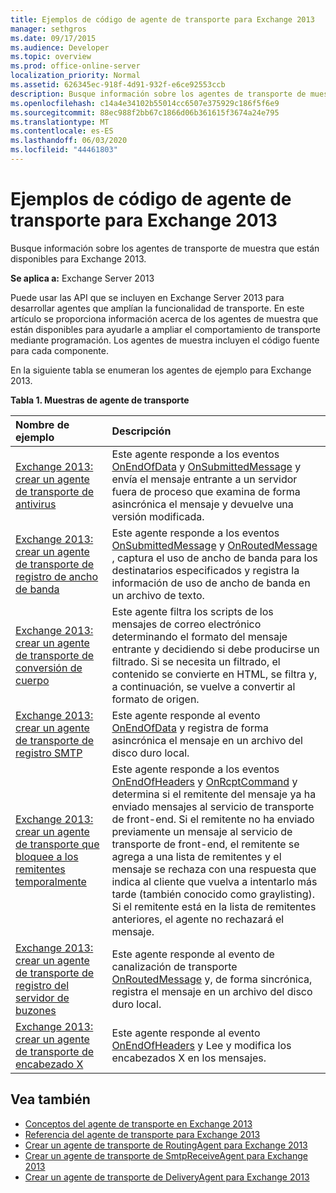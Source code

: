 ```yaml
---
title: Ejemplos de código de agente de transporte para Exchange 2013
manager: sethgros
ms.date: 09/17/2015
ms.audience: Developer
ms.topic: overview
ms.prod: office-online-server
localization_priority: Normal
ms.assetid: 626345ec-918f-4d91-932f-e6ce92553ccb
description: Busque información sobre los agentes de transporte de muestra que están disponibles para Exchange 2013.
ms.openlocfilehash: c14a4e34102b55014cc6507e375929c186f5f6e9
ms.sourcegitcommit: 88ec988f2bb67c1866d06b361615f3674a24e795
ms.translationtype: MT
ms.contentlocale: es-ES
ms.lasthandoff: 06/03/2020
ms.locfileid: "44461803"
---
```

# <a name="transport-agent-code-samples-for-exchange-2013"></a>Ejemplos de código de agente de transporte para Exchange 2013

Busque información sobre los agentes de transporte de muestra que están disponibles para Exchange 2013.
  
**Se aplica a:** Exchange Server 2013
  
Puede usar las API que se incluyen en Exchange Server 2013 para desarrollar agentes que amplían la funcionalidad de transporte. En este artículo se proporciona información acerca de los agentes de muestra que están disponibles para ayudarle a ampliar el comportamiento de transporte mediante programación. Los agentes de muestra incluyen el código fuente para cada componente. 
  
En la siguiente tabla se enumeran los agentes de ejemplo para Exchange 2013.
  
**Tabla 1. Muestras de agente de transporte**

|**Nombre de ejemplo**|**Descripción**|
|:-----|:-----|
|[Exchange 2013: crear un agente de transporte de antivirus](https://code.msdn.microsoft.com/Exchange/Exchange-2013-Build-an-6e544269) <br/> |Este agente responde a los eventos [OnEndOfData](https://msdn.microsoft.com/library/Microsoft.Exchange.Data.Transport.Smtp.SmtpReceiveAgent.OnEndOfData.aspx) y [OnSubmittedMessage](https://msdn.microsoft.com/library/Microsoft.Exchange.Data.Transport.Routing.RoutingAgent.OnSubmittedMessage.aspx) y envía el mensaje entrante a un servidor fuera de proceso que examina de forma asincrónica el mensaje y devuelve una versión modificada.  <br/> |
|[Exchange 2013: crear un agente de transporte de registro de ancho de banda](https://code.msdn.microsoft.com/Exchange/Exchange-2013-Build-a-d61a4aaa) <br/> |Este agente responde a los eventos [OnSubmittedMessage](https://msdn.microsoft.com/library/Microsoft.Exchange.Data.Transport.Routing.RoutingAgent.OnSubmittedMessage.aspx) y [OnRoutedMessage](https://msdn.microsoft.com/library/Microsoft.Exchange.Data.Transport.Routing.RoutingAgent.OnRoutedMessage.aspx) , captura el uso de ancho de banda para los destinatarios especificados y registra la información de uso de ancho de banda en un archivo de texto.  <br/> |
|[Exchange 2013: crear un agente de transporte de conversión de cuerpo](https://code.msdn.microsoft.com/Exchange/Exchange-2013-Build-a-body-ed36ecb0) <br/> |Este agente filtra los scripts de los mensajes de correo electrónico determinando el formato del mensaje entrante y decidiendo si debe producirse un filtrado. Si se necesita un filtrado, el contenido se convierte en HTML, se filtra y, a continuación, se vuelve a convertir al formato de origen.  <br/> |
|[Exchange 2013: crear un agente de transporte de registro SMTP](https://code.msdn.microsoft.com/Exchange/Exchange-2013-Build-an-fc23dc33) <br/> |Este agente responde al evento [OnEndOfData](https://msdn.microsoft.com/library/Microsoft.Exchange.Data.Transport.Smtp.SmtpReceiveAgent.OnEndOfData.aspx) y registra de forma asincrónica el mensaje en un archivo del disco duro local.  <br/> |
|[Exchange 2013: crear un agente de transporte que bloquee a los remitentes temporalmente](https://code.msdn.microsoft.com/Exchange/Exchange-2013-Build-a-52a767d8) <br/> |Este agente responde a los eventos [OnEndOfHeaders](https://msdn.microsoft.com/library/Microsoft.Exchange.Data.Transport.Smtp.SmtpReceiveAgent.OnEndOfHeaders.aspx) y [OnRcptCommand](https://msdn.microsoft.com/library/Microsoft.Exchange.Data.Transport.Smtp.SmtpReceiveAgent.OnRcptCommand.aspx) y determina si el remitente del mensaje ya ha enviado mensajes al servicio de transporte de front-end. Si el remitente no ha enviado previamente un mensaje al servicio de transporte de front-end, el remitente se agrega a una lista de remitentes y el mensaje se rechaza con una respuesta que indica al cliente que vuelva a intentarlo más tarde (también conocido como graylisting). Si el remitente está en la lista de remitentes anteriores, el agente no rechazará el mensaje.  <br/> |
|[Exchange 2013: crear un agente de transporte de registro del servidor de buzones](https://code.msdn.microsoft.com/Exchange/Exchange-2013-Build-a-fc8632e5) <br/> |Este agente responde al evento de canalización de transporte [OnRoutedMessage](https://msdn.microsoft.com/library/Microsoft.Exchange.Data.Transport.Routing.RoutingAgent.OnRoutedMessage.aspx) y, de forma sincrónica, registra el mensaje en un archivo del disco duro local.  <br/> |
|[Exchange 2013: crear un agente de transporte de encabezado X](https://code.msdn.microsoft.com/Exchange/Exchange-2013-Build-an-32f62f5a) <br/> |Este agente responde al evento [OnEndOfHeaders](https://msdn.microsoft.com/library/Microsoft.Exchange.Data.Transport.Smtp.SmtpReceiveAgent.OnEndOfHeaders.aspx) y Lee y modifica los encabezados X en los mensajes.  <br/> |
   
## <a name="see-also"></a>Vea también

- [Conceptos del agente de transporte en Exchange 2013](transport-agent-concepts-in-exchange-2013.md)    
- [Referencia del agente de transporte para Exchange 2013](transport-agent-reference-for-exchange-2013.md)    
- [Crear un agente de transporte de RoutingAgent para Exchange 2013](how-to-create-a-routingagent-transport-agent-for-exchange-2013.md)   
- [Crear un agente de transporte de SmtpReceiveAgent para Exchange 2013](how-to-create-an-smtpreceiveagent-transport-agent-for-exchange-2013.md)    
- [Crear un agente de transporte de DeliveryAgent para Exchange 2013](how-to-create-a-deliveryagent-transport-agent-for-exchange-2013.md)
    

